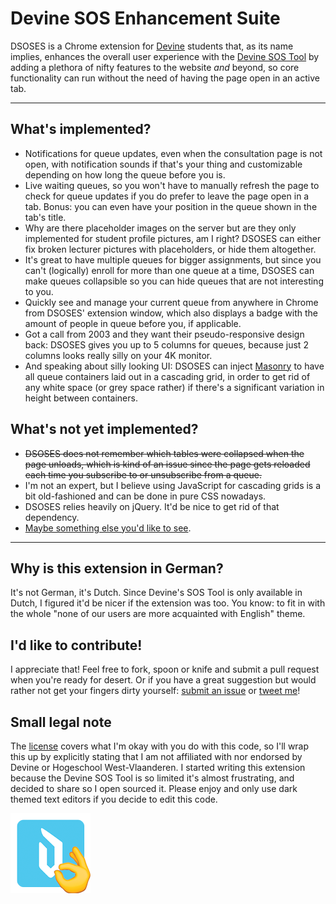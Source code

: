 # Devine SOS Enhancement Suite

DSOSES is a Chrome extension for [Devine](https://devine.be) students that, as its name implies, enhances the overall user experience with the [Devine SOS Tool](https://sos.devine-tools.be) by adding a plethora of nifty features to the website _and_ beyond, so core functionality can run without the need of having the page open in an active tab.

--------------------------------------------------------------------------------

## What's implemented?

- Notifications for queue updates, even when the consultation page is not open, with notification sounds if that's your thing and customizable depending on how long the queue before you is.
- Live waiting queues, so you won't have to manually refresh the page to check for queue updates if you do prefer to leave the page open in a tab. Bonus: you can even have your position in the queue shown in the tab's title.
- Why are there placeholder images on the server but are they only implemented for student profile pictures, am I right? DSOSES can either fix broken lecturer pictures with placeholders, or hide them altogether.
- It's great to have multiple queues for bigger assignments, but since you can't (logically) enroll for more than one queue at a time, DSOSES can make queues collapsible so you can hide queues that are not interesting to you.
- Quickly see and manage your current queue from anywhere in Chrome from DSOSES' extension window, which also displays a badge with the amount of people in queue before you, if applicable.
- Got a call from 2003 and they want their pseudo-responsive design back: DSOSES gives you up to 5 columns for queues, because just 2 columns looks really silly on your 4K monitor.
- And speaking about silly looking UI: DSOSES can inject [Masonry](https://masonry.desandro.com/) to have all queue containers laid out in a cascading grid, in order to get rid of any white space (or grey space rather) if there's a significant variation in height between containers.

## What's not yet implemented?

- ~~DSOSES does not remember which tables were collapsed when the page unloads, which is kind of an issue since the page gets reloaded each time you subscribe to or unsubscribe from a queue.~~
- I'm not an expert, but I believe using JavaScript for cascading grids is a bit old-fashioned and can be done in pure CSS nowadays.
- DSOSES relies heavily on jQuery. It'd be nice to get rid of that dependency.
- [Maybe something else you'd like to see](https://github.com/Qrivi/DSOSES/issues/new).

--------------------------------------------------------------------------------

## Why is this extension in German?

It's not German, it's Dutch. Since Devine's SOS Tool is only available in Dutch, I figured it'd be nicer if the extension was too. You know: to fit in with the whole "none of our users are more acquainted with English" theme.

## I'd like to contribute!

I appreciate that! Feel free to fork, spoon or knife and submit a pull request when you're ready for desert. Or if you have a great suggestion but would rather not get your fingers dirty yourself: [submit an issue](https://github.com/Qrivi/DSOSES/issues/new) or [tweet me](https://twitter.com/Qrivi)!

## Small legal note

The [license](https://github.com/Qrivi/DSOSES/blob/master/LICENSE) covers what I'm okay with you do with this code, so I'll wrap this up by explicitly stating that I am not affiliated with nor endorsed by Devine or Hogeschool West-Vlaanderen. I started writing this extension because the Devine SOS Tool is so limited it's almost frustrating, and decided to share so I open sourced it. Please enjoy and only use dark themed text editors if you decide to edit this code.

![cool](https://github.com/Qrivi/DSOSES/blob/master/img/icon128.png)
